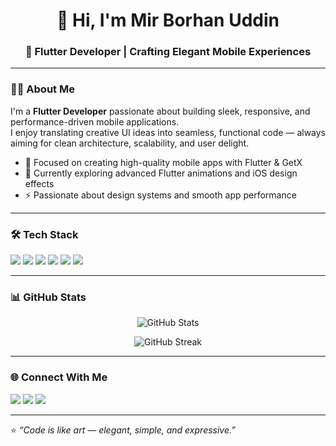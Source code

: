 <!-- Profile README for Mir Borhan Uddin -->

<h1 align="center">👋 Hi, I'm Mir Borhan Uddin</h1>
<h3 align="center">💙 Flutter Developer | Crafting Elegant Mobile Experiences</h3>

---

### 👨‍💻 About Me

I'm a **Flutter Developer** passionate about building sleek, responsive, and performance-driven mobile applications.  
I enjoy translating creative UI ideas into seamless, functional code — always aiming for clean architecture, scalability, and user delight.  

- 🚀 Focused on creating high-quality mobile apps with Flutter & GetX  
- 🌱 Currently exploring advanced Flutter animations and iOS design effects  
- ⚡ Passionate about design systems and smooth app performance  

---

### 🛠️ Tech Stack

<p align="left">
  <img src="https://img.shields.io/badge/Flutter-02569B?logo=flutter&logoColor=white&style=for-the-badge" />
  <img src="https://img.shields.io/badge/Dart-0175C2?logo=dart&logoColor=white&style=for-the-badge" />
  <img src="https://img.shields.io/badge/Firebase-FFCA28?logo=firebase&logoColor=black&style=for-the-badge" />
  <img src="https://img.shields.io/badge/GetX-FF4081?logo=flutter&logoColor=white&style=for-the-badge" />
  <img src="https://img.shields.io/badge/REST%20API-005571?logo=postman&logoColor=white&style=for-the-badge" />
  <img src="https://img.shields.io/badge/GitHub-181717?logo=github&logoColor=white&style=for-the-badge" />
</p>

---

### 📊 GitHub Stats

<p align="center">
  <img src="https://github-readme-stats.vercel.app/api?username=MirBorhanUddin&show_icons=true&theme=tokyonight&hide_border=true" alt="GitHub Stats" />
</p>

<p align="center">
  <img src="https://github-readme-streak-stats.herokuapp.com/?user=MirBorhanUddin&theme=tokyonight&hide_border=true" alt="GitHub Streak" />
</p>

---

### 🌐 Connect With Me

<p align="left">
  <a href="mailto:your.email@example.com"><img src="https://img.shields.io/badge/Email-D14836?logo=gmail&logoColor=white&style=for-the-badge" /></a>
  <a href="(https://www.linkedin.com/in/mir-borhan-uddin-b78bb8350/)"><img src="https://img.shields.io/badge/LinkedIn-0077B5?logo=linkedin&logoColor=white&style=for-the-badge" /></a>
  <a href="https://github.com/MirBorhanUddin"><img src="https://img.shields.io/badge/GitHub-100000?logo=github&logoColor=white&style=for-the-badge" /></a>
</p>

---

⭐️ *“Code is like art — elegant, simple, and expressive.”*  
